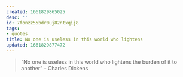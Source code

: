 ```yaml
---
created: 1661829865025
desc: ''
id: 7fonzz55bdr0uj82ntxqij8
tags:
- quotes
title: No one is useless in this world who lightens
updated: 1661829877472
---
```

   
> “No one is useless in this world who lightens the burden of it to another” - Charles Dickens